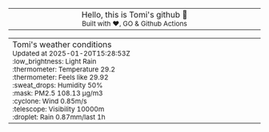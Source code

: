 
<div align="center">
<table>
<tbody>
<td align="center">
<img width="2000" height="0"><br>
Hello, this is Tomi's github 👋<br>
<sup>Built with ❤️, GO & Github Actions</sup><br>
<img width="2000" height="0">
</td>
</tbody>
</table>
</div>
<table>
<tbody>
<td align="left">
<img width="2000" height="0"><br>
Tomi's weather conditions<br>
<sup>Updated at 2025-01-20T15:28:53Z</sup><br>
<sup>:low_brightness: Light Rain</sup><br>
<sup>:thermometer: Temperature 29.2 </sup><br>
<sup>:thermometer: Feels like 29.92</sup><br>
<sup>:sweat_drops: Humidity 50%</sup><br>
<sup>:mask: PM2.5 108.13 μg/m3</sup><br>
<sup>:cyclone: Wind 0.85m/s </sup><br>
<sup>:telescope: Visibility 10000m </sup><br>
<sup>:droplet: Rain 0.87mm/last 1h </sup><br>
<img width="2000" height="0">
</td>
<td align="left">
<img width="2000" height="0"><br>
<br>
<img width="2000" height="0">
</td>
</tbody>
</table>
</div>
    